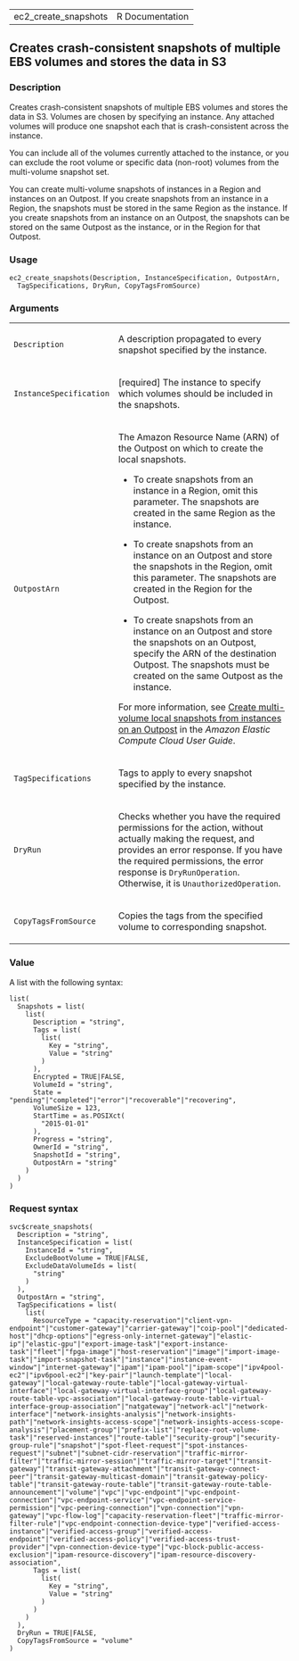 <table style="width: 100%;">
<tbody>
<tr class="odd">
<td>ec2_create_snapshots</td>
<td style="text-align: right;">R Documentation</td>
</tr>
</tbody>
</table>

## Creates crash-consistent snapshots of multiple EBS volumes and stores the data in S3

### Description

Creates crash-consistent snapshots of multiple EBS volumes and stores
the data in S3. Volumes are chosen by specifying an instance. Any
attached volumes will produce one snapshot each that is crash-consistent
across the instance.

You can include all of the volumes currently attached to the instance,
or you can exclude the root volume or specific data (non-root) volumes
from the multi-volume snapshot set.

You can create multi-volume snapshots of instances in a Region and
instances on an Outpost. If you create snapshots from an instance in a
Region, the snapshots must be stored in the same Region as the instance.
If you create snapshots from an instance on an Outpost, the snapshots
can be stored on the same Outpost as the instance, or in the Region for
that Outpost.

### Usage

    ec2_create_snapshots(Description, InstanceSpecification, OutpostArn,
      TagSpecifications, DryRun, CopyTagsFromSource)

### Arguments

<table>
<colgroup>
<col style="width: 35%" />
<col style="width: 65%" />
</colgroup>
<tbody>
<tr class="odd">
<td><code
id="ec2_create_snapshots_:_Description">Description</code></td>
<td><p>A description propagated to every snapshot specified by the
instance.</p></td>
</tr>
<tr class="even">
<td><code
id="ec2_create_snapshots_:_InstanceSpecification">InstanceSpecification</code></td>
<td><p>[required] The instance to specify which volumes should be
included in the snapshots.</p></td>
</tr>
<tr class="odd">
<td><code id="ec2_create_snapshots_:_OutpostArn">OutpostArn</code></td>
<td><p>The Amazon Resource Name (ARN) of the Outpost on which to create
the local snapshots.</p>
<ul>
<li><p>To create snapshots from an instance in a Region, omit this
parameter. The snapshots are created in the same Region as the
instance.</p></li>
<li><p>To create snapshots from an instance on an Outpost and store the
snapshots in the Region, omit this parameter. The snapshots are created
in the Region for the Outpost.</p></li>
<li><p>To create snapshots from an instance on an Outpost and store the
snapshots on an Outpost, specify the ARN of the destination Outpost. The
snapshots must be created on the same Outpost as the instance.</p></li>
</ul>
<p>For more information, see <a
href="https://docs.aws.amazon.com/AWSEC2/latest/UserGuide/snapshots-outposts.html#create-multivol-snapshot">Create
multi-volume local snapshots from instances on an Outpost</a> in the
<em>Amazon Elastic Compute Cloud User Guide</em>.</p></td>
</tr>
<tr class="even">
<td><code
id="ec2_create_snapshots_:_TagSpecifications">TagSpecifications</code></td>
<td><p>Tags to apply to every snapshot specified by the
instance.</p></td>
</tr>
<tr class="odd">
<td><code id="ec2_create_snapshots_:_DryRun">DryRun</code></td>
<td><p>Checks whether you have the required permissions for the action,
without actually making the request, and provides an error response. If
you have the required permissions, the error response is
<code>DryRunOperation</code>. Otherwise, it is
<code>UnauthorizedOperation</code>.</p></td>
</tr>
<tr class="even">
<td><code
id="ec2_create_snapshots_:_CopyTagsFromSource">CopyTagsFromSource</code></td>
<td><p>Copies the tags from the specified volume to corresponding
snapshot.</p></td>
</tr>
</tbody>
</table>

### Value

A list with the following syntax:

    list(
      Snapshots = list(
        list(
          Description = "string",
          Tags = list(
            list(
              Key = "string",
              Value = "string"
            )
          ),
          Encrypted = TRUE|FALSE,
          VolumeId = "string",
          State = "pending"|"completed"|"error"|"recoverable"|"recovering",
          VolumeSize = 123,
          StartTime = as.POSIXct(
            "2015-01-01"
          ),
          Progress = "string",
          OwnerId = "string",
          SnapshotId = "string",
          OutpostArn = "string"
        )
      )
    )

### Request syntax

    svc$create_snapshots(
      Description = "string",
      InstanceSpecification = list(
        InstanceId = "string",
        ExcludeBootVolume = TRUE|FALSE,
        ExcludeDataVolumeIds = list(
          "string"
        )
      ),
      OutpostArn = "string",
      TagSpecifications = list(
        list(
          ResourceType = "capacity-reservation"|"client-vpn-endpoint"|"customer-gateway"|"carrier-gateway"|"coip-pool"|"dedicated-host"|"dhcp-options"|"egress-only-internet-gateway"|"elastic-ip"|"elastic-gpu"|"export-image-task"|"export-instance-task"|"fleet"|"fpga-image"|"host-reservation"|"image"|"import-image-task"|"import-snapshot-task"|"instance"|"instance-event-window"|"internet-gateway"|"ipam"|"ipam-pool"|"ipam-scope"|"ipv4pool-ec2"|"ipv6pool-ec2"|"key-pair"|"launch-template"|"local-gateway"|"local-gateway-route-table"|"local-gateway-virtual-interface"|"local-gateway-virtual-interface-group"|"local-gateway-route-table-vpc-association"|"local-gateway-route-table-virtual-interface-group-association"|"natgateway"|"network-acl"|"network-interface"|"network-insights-analysis"|"network-insights-path"|"network-insights-access-scope"|"network-insights-access-scope-analysis"|"placement-group"|"prefix-list"|"replace-root-volume-task"|"reserved-instances"|"route-table"|"security-group"|"security-group-rule"|"snapshot"|"spot-fleet-request"|"spot-instances-request"|"subnet"|"subnet-cidr-reservation"|"traffic-mirror-filter"|"traffic-mirror-session"|"traffic-mirror-target"|"transit-gateway"|"transit-gateway-attachment"|"transit-gateway-connect-peer"|"transit-gateway-multicast-domain"|"transit-gateway-policy-table"|"transit-gateway-route-table"|"transit-gateway-route-table-announcement"|"volume"|"vpc"|"vpc-endpoint"|"vpc-endpoint-connection"|"vpc-endpoint-service"|"vpc-endpoint-service-permission"|"vpc-peering-connection"|"vpn-connection"|"vpn-gateway"|"vpc-flow-log"|"capacity-reservation-fleet"|"traffic-mirror-filter-rule"|"vpc-endpoint-connection-device-type"|"verified-access-instance"|"verified-access-group"|"verified-access-endpoint"|"verified-access-policy"|"verified-access-trust-provider"|"vpn-connection-device-type"|"vpc-block-public-access-exclusion"|"ipam-resource-discovery"|"ipam-resource-discovery-association",
          Tags = list(
            list(
              Key = "string",
              Value = "string"
            )
          )
        )
      ),
      DryRun = TRUE|FALSE,
      CopyTagsFromSource = "volume"
    )
